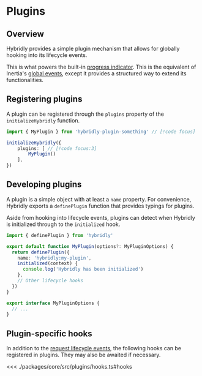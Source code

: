 # Plugins

## Overview

Hybridly provides a simple plugin mechanism that allows for globally hooking into its lifecycle events.

This is what powers the built-in [progress indicator](./progress-indicator.md). This is the equivalent of Inertia's [global events](https://inertiajs.com/events), except it provides a structured way to extend its functionalities.

## Registering plugins

A plugin can be registered through the `plugins` property of the `initializeHybridly` function.

```ts
import { MyPlugin } from 'hybridly-plugin-something' // [!code focus]

initializeHybridly({
	plugins: [ // [!code focus:3]
		MyPlugin()
	],
})
```

## Developing plugins

A plugin is a simple object with at least a `name` property. For convenience, Hybridly exports a `definePlugin` function that provides typings for plugins.

Aside from hooking into lifecycle events, plugins can detect when Hybridly is initialized through to the `initialized` hook.

```ts
import { definePlugin } from 'hybridly'

export default function MyPlugin(options?: MyPluginOptions) {
  return definePlugin({
    name: 'hybridly:my-plugin',
    initialized(context) {
      console.log('Hybridly has been initialized')
    },
    // Other lifecycle hooks
  })
}

export interface MyPluginOptions {
  // ...
}
```

## Plugin-specific hooks

In addition to the [request lifecycle events](../guide/hooks.md#request-hooks), the following hooks can be registered in plugins. They may also be awaited if necessary.

<<< ./packages/core/src/plugins/hooks.ts#hooks
